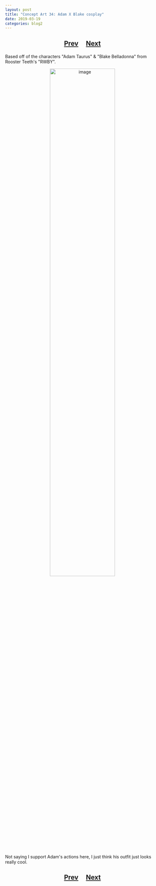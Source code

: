 ```yaml
---
layout: post
title: "Concept Art 34: Adam X Blake cosplay"
date: 2019-03-19
categories: blog2
---
```


<h2>
  <p style="text-align:center;">
    <a href="/wingsofthechorus/archive/2019/03/18/conceptart33">Prev</a>
    &nbsp;&nbsp;&nbsp;
    <a href="/wingsofthechorus/archive/2019/03/20/conceptart35">Next</a>
  </p>
</h2>

Based off of the characters "Adam Taurus" & "Blake Belladonna" from Rooster Teeth's "RWBY".

<p style="text-align:center;">
  <img src="/wingsofthechorus/images/conceptart/ca34.png" width="65%" alt="image"/>
</p>

Not saying I support Adam's actions here, I just think his outfit just looks really cool.

<h2>
  <p style="text-align:center;">
    <a href="/wingsofthechorus/archive/2019/03/18/conceptart33">Prev</a>
    &nbsp;&nbsp;&nbsp;
    <a href="/wingsofthechorus/archive/2019/03/20/conceptart35">Next</a>
  </p>
</h2>
